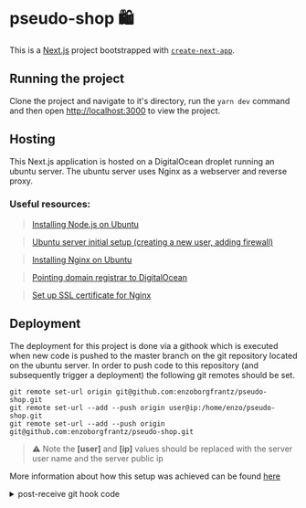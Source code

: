 # pseudo-shop 🛍️

This is a [Next.js](https://nextjs.org/) project bootstrapped with [`create-next-app`](https://github.com/vercel/next.js/tree/canary/packages/create-next-app).

## Running the project

Clone the project and navigate to it's directory, run the `yarn dev` command and then open [http://localhost:3000](http://localhost:3000) to view the project.

## Hosting

This Next.js application is hosted on a DigitalOcean droplet running an ubuntu server. The ubuntu server uses Nginx as a webserver and reverse proxy.

### Useful resources:

> [Installing Node.js on Ubuntu](https://www.digitalocean.com/community/tutorials/how-to-install-node-js-on-ubuntu-18-04)

> [Ubuntu server initial setup (creating a new user, adding firewall)](https://www.digitalocean.com/community/tutorials/initial-server-setup-with-ubuntu-18-04)

> [Installing Nginx on Ubuntu](https://www.digitalocean.com/community/tutorials/how-to-install-nginx-on-ubuntu-16-04)

> [Pointing domain registrar to DigitalOcean](https://www.digitalocean.com/community/tutorials/how-to-point-to-digitalocean-nameservers-from-common-domain-registrars)

> [Set up SSL certificate for Nginx](https://www.digitalocean.com/community/tutorials/how-to-secure-nginx-with-let-s-encrypt-on-ubuntu-18-04)

## Deployment

The deployment for this project is done via a githook which is executed when new code is pushed to the master branch on the git repository located on the ubuntu server. In order to push code to this repository (and subsequently trigger a deployment) the following git remotes should be set.

```
git remote set-url origin git@github.com:enzoborgfrantz/pseudo-shop.git
git remote set-url --add --push origin user@ip:/home/enzo/pseudo-shop.git
git remote set-url --add --push origin git@github.com:enzoborgfrantz/pseudo-shop.git
```

> :warning: Note the **[user]** and **[ip]** values should be replaced with the server user name and the server public ip

More information about how this setup was achieved can be found [here](https://macarthur.me/posts/deploying-code-with-a-git-hook)
<details>
    <summary>post-receive git hook code</summary>
<p>

```bash
#!/bin/bash

# Location of our bare repository.
GIT_DIR="/home/enzo/pseudo-shop.git"

# Where we want to copy our code.
TARGET="/home/enzo/pseudo-shop-deployed"

while read oldrev newrev ref
do
    # Neat trick to get the branch name of the reference just pushed:
    BRANCH=$(git rev-parse --symbolic --abbrev-ref $ref)

    # if [[ $BRANCH == "master" ]];
    #then
        # Send a nice message to the machine pushing to this remote repository.
        echo "Push received! Deploying branch: ${BRANCH}..."

        # "Deploy" the branch we just pushed to a specific directory.
        git --work-tree=$TARGET --git-dir=$GIT_DIR checkout -f $BRANCH
   # else 
    #    echo "Branch ${BRANCH} is not master branch. Skipping."
   # fi
   
   # Navigate to where my deployed code lives. 
   cd /home/enzo/pseudo-shop-deployed

   # Install dependencies in production mode.
   npm install
   npm run build
   kill -9 $(lsof -t -i:3000)
   npm run start
done
```
</p>
</details>
